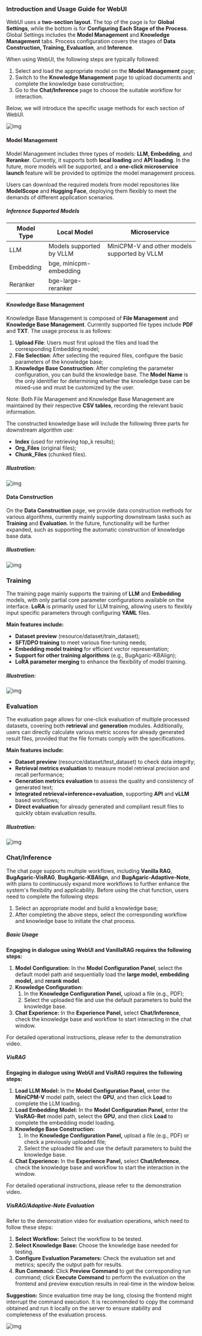 ### Introduction and Usage Guide for WebUI

WebUI uses a **two-section layout**. The top of the page is for **Global Settings**, while the bottom is for **Configuring Each Stage of the Process**. Global Settings includes the **Model Management** and **Knowledge Management** tabs. Process configuration covers the stages of **Data Construction, Training, Evaluation**, and **Inference**.

When using WebUI, the following steps are typically followed:

1. Select and load the appropriate model on the **Model Management** page;
2. Switch to the **Knowledge Management** page to upload documents and complete the knowledge base construction;
3. Go to the **Chat/Inference** page to choose the suitable workflow for interaction.

Below, we will introduce the specific usage methods for each section of WebUI.

![img](../assets/en/user_guide_1.png)

#### Model Management

Model Management includes three types of models: **LLM, Embedding**, and **Reranker**. Currently, it supports both **local loading** and **API loading**. In the future, more models will be supported, and a **one-click microservice launch** feature will be provided to optimize the model management process.

Users can download the required models from model repositories like **ModelScope** and **Hugging Face**, deploying them flexibly to meet the demands of different application scenarios.

##### Inference Supported Models

| Model Type | Local Model             | Microservice                            |
|------------|-------------------------|-----------------------------------------|
| LLM        | Models supported by VLLM| MiniCPM-V and other models supported by VLLM |
| Embedding  | bge, minicpm-embedding  |                                         |
| Reranker   | bge-large-reranker      |                                         |

#### Knowledge Base Management

Knowledge Base Management is composed of **File Management** and **Knowledge Base Management**. Currently supported file types include **PDF** and **TXT**. The usage process is as follows:

1. **Upload File**: Users must first upload the files and load the corresponding Embedding model;
2. **File Selection**: After selecting the required files, configure the basic parameters of the knowledge base;
3. **Knowledge Base Construction**: After completing the parameter configuration, you can build the knowledge base. The **Model Name** is the only identifier for determining whether the knowledge base can be mixed-use and must be customized by the user.

Note: Both File Management and Knowledge Base Management are maintained by their respective **CSV tables**, recording the relevant basic information.

The constructed knowledge base will include the following three parts for downstream algorithm use:

- **Index** (used for retrieving top_k results);
- **Org_Files** (original files);
- **Chunk_Files** (chunked files).

##### Illustration:

![img](../assets/en/user_guide_2.png)

#### Data Construction

On the **Data Construction** page, we provide data construction methods for various algorithms, currently mainly supporting downstream tasks such as **Training** and **Evaluation**. In the future, functionality will be further expanded, such as supporting the automatic construction of knowledge base data.

##### Illustration:

![img](../assets/en/user_guide_3.png)


### Training

The training page mainly supports the training of **LLM** and **Embedding** models, with only partial core parameter configurations available on the interface. **LoRA** is primarily used for LLM training, allowing users to flexibly input specific parameters through configuring **YAML** files.

**Main features include:**

- **Dataset preview** (resource/dataset/train_dataset);
- **SFT/DPO training** to meet various fine-tuning needs;
- **Embedding model training** for efficient vector representation;
- **Support for other training algorithms** (e.g., BugAgaric-KBAlign);
- **LoRA parameter merging** to enhance the flexibility of model training.

##### Illustration:

![img](../assets/en/user_guide_4.png)

### Evaluation

The evaluation page allows for one-click evaluation of multiple processed datasets, covering both **retrieval** and **generation** modules. Additionally, users can directly calculate various metric scores for already generated result files, provided that the file formats comply with the specifications.

**Main features include:**

- **Dataset preview** (resource/dataset/test_dataset) to check data integrity;
- **Retrieval metrics evaluation** to measure model retrieval precision and recall performance;
- **Generation metrics evaluation** to assess the quality and consistency of generated text;
- **Integrated retrieval+inference+evaluation**, supporting **API** and **vLLM** based workflows;
- **Direct evaluation** for already generated and compliant result files to quickly obtain evaluation results.

##### Illustration:

![img](../assets/en/user_guide_5.png)

### Chat/Inference

The chat page supports multiple workflows, including **Vanilla RAG**, **BugAgaric-VisRAG**, **BugAgaric-KBAlign**, and **BugAgaric-Adaptive-Note**, with plans to continuously expand more workflows to further enhance the system's flexibility and applicability. Before using the chat function, users need to complete the following steps:

1. Select an appropriate model and build a knowledge base;
2. After completing the above steps, select the corresponding workflow and knowledge base to initiate the chat process.

##### Basic Usage

**Engaging in dialogue using WebUI and VanillaRAG requires the following steps:**

1. **Model Configuration:** In the **Model Configuration Panel**, select the default model path and sequentially load the **large model, embedding model,** and **rerank model**.
2. **Knowledge Configuration:**
   1. In the **Knowledge Configuration Panel,** upload a file (e.g., PDF);
   2. Select the uploaded file and use the default parameters to build the knowledge base.
3. **Chat Experience:** In the **Experience Panel,** select **Chat/Inference**, check the knowledge base and workflow to start interacting in the chat window.

For detailed operational instructions, please refer to the demonstration video.

##### VisRAG

**Engaging in dialogue using WebUI and VisRAG requires the following steps:**

1. **Load LLM Model:** In the **Model Configuration Panel,** enter the **MiniCPM-V** model path, select the **GPU**, and then click **Load** to complete the LLM loading.
2. **Load Embedding Model:** In the **Model Configuration Panel,** enter the **VisRAG-Ret** model path, select the **GPU**, and then click **Load** to complete the embedding model loading.
3. **Knowledge Base Construction:**
   1. In the **Knowledge Configuration Panel,** upload a file (e.g., PDF) or check a previously uploaded file;
   2. Select the uploaded file and use the default parameters to build the knowledge base.
4. **Chat Experience:** In the **Experience Panel,** select **Chat/Inference**, check the knowledge base and workflow to start the interaction in the window.

For detailed operational instructions, please refer to the demonstration video.

##### VisRAG/Adaptive-Note Evaluation

Refer to the demonstration video for evaluation operations, which need to follow these steps:

1. **Select Workflow:** Select the workflow to be tested.
2. **Select Knowledge Base:** Choose the knowledge base needed for testing.
3. **Configure Evaluation Parameters:** Check the evaluation set and metrics; specify the output path for results.
4. **Run Command:** Click **Preview Command** to get the corresponding run command; click **Execute Command** to perform the evaluation on the frontend and preview execution results in real-time in the window below.

**Suggestion:** Since evaluation time may be long, closing the frontend might interrupt the command execution. It is recommended to copy the command obtained and run it locally on the server to ensure stability and completeness of the evaluation process.

![img](../assets/en/user_guide_6.png)
